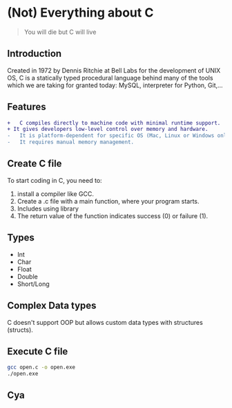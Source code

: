 # (Not) Everything about C
>You will die but C will live

## Introduction
Created in 1972 by Dennis Ritchie at Bell Labs for the development of UNIX OS, C is a statically typed procedural language behind many of the tools which we are taking for granted today: MySQL, interpreter for Python, Git,...
## Features
```diff
+   C compiles directly to machine code with minimal runtime support.
+ It gives developers low-level control over memory and hardware.
-   It is platform-dependent for specific OS (Mac, Linux or Windows only). 
-   It requires manual memory management.
```
## Create C file
 To start coding in C, you need to:
 1. install a compiler like GCC. 
 2. Create a .c file with a main function, where your program starts.
 3. Includes using library 
 4. The return value of the function indicates success (0) or failure (1).
## Types
- Int
- Char
- Float
- Double
- Short/Long
## Complex Data types
 C doesn't support OOP but allows custom data types with structures (structs). 
## Execute C file
```bash
gcc open.c -o open.exe
./open.exe
```
## Cya
